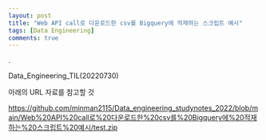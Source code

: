 ```yaml
---
layout: post
title: "Web API call로 다운로드한 csv를 Bigquery에 적재하는 스크립트 예시"
tags: [Data Engineering]
comments: true
---
```


.

Data_Engineering_TIL(20220730)

아래의 URL 자료를 참고할 것

https://github.com/minman2115/Data_engineering_studynotes_2022/blob/main/Web%20API%20call로%20다운로드한%20csv를%20Bigquery에%20적재하는%20스크립트%20예시/test.zip